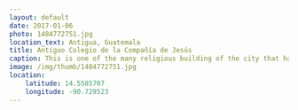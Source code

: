 ```yaml
---
layout: default
date: 2017-01-06
photo: 1484772751.jpg
location_text: Antigua, Guatemala
title: Antiguo Colegio de la Compañía de Jesús
caption: This is one of the many religious building of the city that has collapsed during earthquakes but has not been restored over the years.
image: /img/thumb/1484772751.jpg
location:
    latitude: 14.5585707
    longitude: -90.729523
---
```

